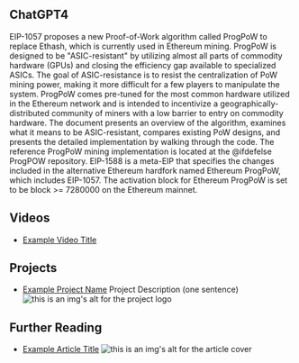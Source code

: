 ## ChatGPT4

EIP-1057 proposes a new Proof-of-Work algorithm called ProgPoW to replace Ethash, which is currently used in Ethereum mining. ProgPoW is designed to be "ASIC-resistant" by utilizing almost all parts of commodity hardware (GPUs) and closing the efficiency gap available to specialized ASICs. The goal of ASIC-resistance is to resist the centralization of PoW mining power, making it more difficult for a few players to manipulate the system. ProgPoW comes pre-tuned for the most common hardware utilized in the Ethereum network and is intended to incentivize a geographically-distributed community of miners with a low barrier to entry on commodity hardware. The document presents an overview of the algorithm, examines what it means to be ASIC-resistant, compares existing PoW designs, and presents the detailed implementation by walking through the code. The reference ProgPoW mining implementation is located at the @ifdefelse ProgPOW repository. EIP-1588 is a meta-EIP that specifies the changes included in the alternative Ethereum hardfork named Ethereum ProgPoW, which includes EIP-1057. The activation block for Ethereum ProgPoW is set to be block >= 7280000 on the Ethereum mainnet.

## Videos

- [Example Video Title](https://www.youtube.com/watch?v=TDGq4aeevgY)

## Projects

- [Example Project Name](https://xxxx.xxx/xxxxx) Project Description (one sentence) ![this is an img's alt for the project logo](https://xxxx.xxx/project-logo.xxx)

## Further Reading

- [Example Article Title](https://xxxx.xxx/xxxxx) ![this is an img's alt for the article cover](https://xxxx.xxx/article-cover.xxx)
